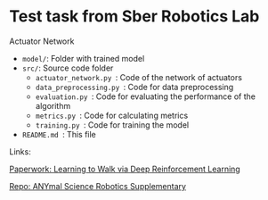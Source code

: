 # Test task from Sber Robotics Lab

Actuator Network


- `model/`: Folder with trained model
- `src/`: Source code folder
  - `actuator_network.py `: Code of the network of actuators
  - `data_preprocessing.py `: Code for data preprocessing
  - `evaluation.py `: Code for evaluating the performance of the algorithm
  - `metrics.py `: Code for calculating metrics
  - `training.py `: Code for training the model
- `README.md `: This file



Links:

[Paperwork: Learning to Walk via Deep Reinforcement Learning](https://arxiv.org/abs/1901.08652)


[Repo:  ANYmal Science Robotics Supplementary](https://github.com/junja94/anymal_science_robotics_supplementary)

